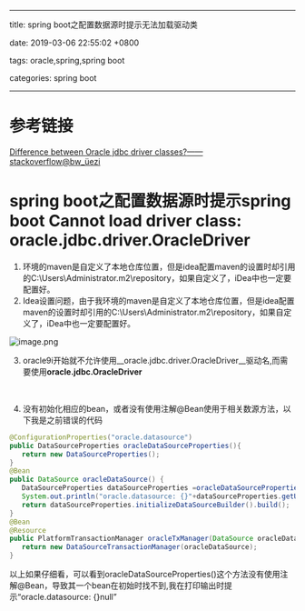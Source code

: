 
---

title: spring boot之配置数据源时提示无法加载驱动类

date: 2019-03-06 22:55:02 +0800

tags: oracle,spring,spring boot

categories: spring boot

---


<a name="ea6f3b87"></a>
# 参考链接
[](https://stackoverflow.com/questions/6202653/difference-between-oracle-jdbc-driver-classes/6202721#6202721)[Difference between Oracle jdbc driver classes?](https://stackoverflow.com/questions/6202653/difference-between-oracle-jdbc-driver-classes/6202721#6202721)[——stackoverflow@bw_üezi](https://stackoverflow.com/questions/6202653/difference-between-oracle-jdbc-driver-classes/6202721#6202721)  

<!--more-->
<a name="af3c8dff"></a>
# spring boot之配置数据源时提示spring boot Cannot load driver class: oracle.jdbc.driver.OracleDriver

1. 环境的maven是自定义了本地仓库位置，但是idea配置maven的设置时却引用的C:\Users\Administrator\.m2\repository，如果自定义了，iDea中也一定要配置好。
1. Idea设置问题，由于我环境的maven是自定义了本地仓库位置，但是idea配置maven的设置时却引用的C:\Users\Administrator\.m2\repository，如果自定义了，iDea中也一定要配置好。

<!--more-->

![image.png](https://cdn.nlark.com/yuque/0/2019/png/244275/1551884347572-64098d3c-b391-4934-9ee4-793fb17d85a6.png#align=left&display=inline&height=649&name=image.png&originHeight=649&originWidth=818&size=43119&status=done&width=818)

3. oracle9i开始就不允许使用__oracle.jdbc.driver.OracleDriver__驱动名,而需要使用****oracle.jdbc.OracleDriver****

 

4. 没有初始化相应的bean，或者没有使用注解@Bean使用于相关数源方法，以下我是之前错误的代码

```java
@ConfigurationProperties("oracle.datasource")
public DataSourceProperties oracleDataSourceProperties(){
   return new DataSourceProperties();
}
@Bean
public DataSource oracleDataSource() {
   DataSourceProperties dataSourceProperties =oracleDataSourceProperties();
   System.out.println("oracle.datasource: {}"+dataSourceProperties.getUrl());
   return dataSourceProperties.initializeDataSourceBuilder().build();
}
@Bean
@Resource
public PlatformTransactionManager oracleTxManager(DataSource oracleDataSource) {
   return new DataSourceTransactionManager(oracleDataSource);
}
```

以上如果仔细看，可以看到oracleDataSourceProperties()这个方法没有使用注解@Bean，导致其一个bean在初始时找不到,我在打印输出时提示“oracle.datasource: {}null”

